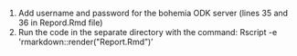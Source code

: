 1. Add username and password for the bohemia ODK server (lines 35 and 36 in Repord.Rmd file) 
2. Run the code in the separate directory with the command: Rscript -e 'rmarkdown::render("Report.Rmd”)’  
